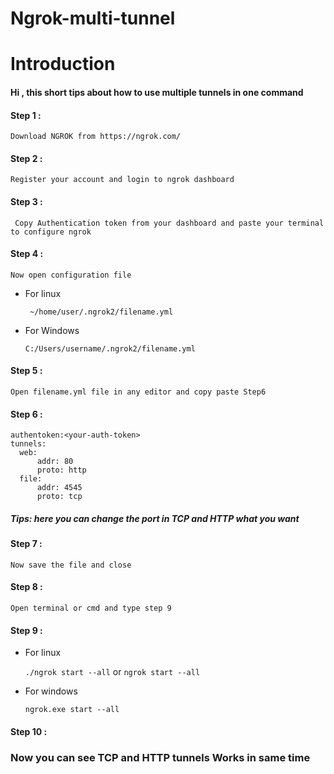# Ngrok-multi-tunnel

# Introduction
<h4>Hi , this short tips about how to use multiple tunnels in one command</h4>

<h4>Step 1 :</h4>

```
Download NGROK from https://ngrok.com/
```

<h4>Step 2 :</h4>

```
Register your account and login to ngrok dashboard
```

<h4>Step 3 : </h4>

```
 Copy Authentication token from your dashboard and paste your terminal to configure ngrok
```
<h4>Step 4 :</h4>

```
Now open configuration file
```
<ul>
  <li>For linux</li>  
  
  ``` ~/home/user/.ngrok2/filename.yml```
  <li>For Windows</li>
  
  ```C:/Users/username/.ngrok2/filename.yml```
</ul>

<h4>Step 5 :</h4>

```
Open filename.yml file in any editor and copy paste Step6
```
<h4>Step 6 :</h4>

```
authentoken:<your-auth-token>
tunnels:
  web:
      addr: 80
      proto: http
  file:
      addr: 4545
      proto: tcp
```
<h5>Tips: here you can change the port in TCP and HTTP what you want</h5>

<h4>Step 7 :</h4>

```
Now save the file and close
```

<h4>Step 8 :</h4>

```
Open terminal or cmd and type step 9
```

<h4>Step 9 :</h4>
<ul>
  <li>For linux</li>
  
  ```./ngrok start --all``` or ```ngrok start --all```
  <li>For windows</li>
  
  ```ngrok.exe start --all```
</ul>

<h4>Step 10 : </h4>
<h3> Now you can see TCP and HTTP tunnels Works in same time</h3>
